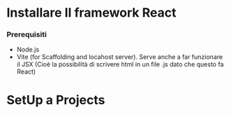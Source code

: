 # Installare Il framework React

### Prerequisiti
- Node.js
- Vite (for Scaffolding and locahost server). Serve anche a far funzionare il JSX (Cioè la possibilità di scrivere html in un file .js dato che questo fa React)

# SetUp a Projects